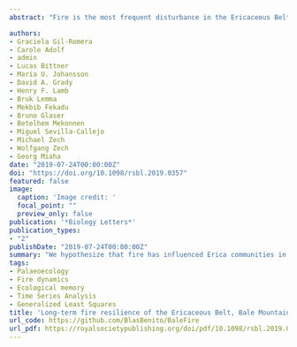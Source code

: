 ```yaml
---
abstract: "Fire is the most frequent disturbance in the Ericaceous Belt (ca 3000–4300 m.a.s.l.), one of the most important plant communities of tropical African mountains. Through resprouting after fire, Erica establishes a positive fire feedback under certain burning regimes. However, present-day human activity in the Bale Mountains of Ethiopia includes fire and grazing systems that may have a negative impact on the resilience of the ericaceous ecosystem. Current knowledge of Erica–fire relationships is based on studies of modern vegetation, lacking a longer time perspective that can shed light on baseline conditions for the fire feedback. We hypothesize that fire has influenced Erica communities in the Bale Mountains at millennial time-scales. To test this, we (1) identify the fire history of the Bale Mountains through a pollen and charcoal record from Garba Guracha, a lake at 3950 m.a.s.l., and (2) describe the long-term bidirectional feedback between wildfire and Erica, which may control the ecosystem's resilience. Our results support fire occurrence in the area since ca 14 000 years ago, with particularly intense burning during the early Holocene, 10.8–6.0 cal ka BP. We show that a positive feedback between Erica abundance and fire occurrence was in operation throughout the Lateglacial and Holocene, and interpret the Ericaceous Belt of the Ethiopian mountains as a long-term fire resilient ecosystem. We propose that controlled burning should be an integral part of landscape management in the Bale Mountains National Park."

authors:
- Graciela Gil-Romera
- Carole Adolf
- admin
- Lucas Bittner
- Maria U. Johansson
- David A. Grady
- Henry F. Lamb
- Bruk Lemma
- Mekbib Fekadu
- Bruno Glaser
- Betelhem Mekonnen
- Miguel Sevilla-Callejo
- Michael Zech
- Wolfgang Zech
- Georg Miaha
date: "2019-07-24T00:00:00Z"
doi: "https://doi.org/10.1098/rsbl.2019.0357"
featured: false
image:
  caption: 'Image credit: '
  focal_point: ""
  preview_only: false
publication: '*Biology Letters*'
publication_types:
- "2"
publishDate: "2019-07-24T00:00:00Z"
summary: "We hypothesize that fire has influenced Erica communities in the Bale Mountains at millennial time-scales. To test this, we (1) identify the fire history of the Bale Mountains through a pollen and charcoal record from Garba Guracha, a lake at 3950 m.a.s.l., and (2) describe the long-term bidirectional feedback between wildfire and Erica, which may control the ecosystem's resilience."
tags:
- Palaeoecology
- Fire dynamics
- Ecological memory
- Time Series Analysis
- Generalized Least Squares
title: 'Long-term fire resilience of the Ericaceous Belt, Bale Mountains, Ethiopia'
url_code: https://github.com/BlasBenito/BaleFire
url_pdf: https://royalsocietypublishing.org/doi/pdf/10.1098/rsbl.2019.0357
---
```


